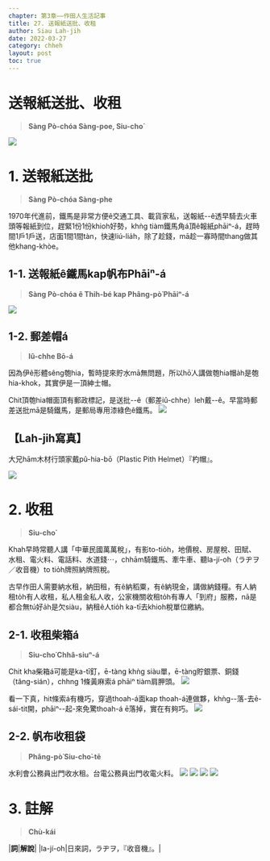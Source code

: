 ```yaml
---
chapter: 第3章——作田人生活記事
title: 27. 送報紙送批、收租
author: Siau Lah-jih
date: 2022-03-27
category: chheh
layout: post
toc: true
---
```


# 送報紙送批、收租
> **Sàng Pò-chóa Sàng-poe, Siu-cho͘**

![](../too5/17/17-23-1送報紙.jpg)

# 1. 送報紙送批
> **Sàng Pò-chóa Sàng-phe**

1970年代進前，鐵馬是非常方便ê交通工具、載貨家私，送報紙--ê透早騎去火車頭等報紙到位，趕緊1份1份khioh好勢，khǹg tiàm鐵馬角á頂ê報紙phāiⁿ-á，趕時間1戶1戶送，店面1間1間tàn，快速liú-lia̍h，除了趁錢，mā趁一寡時間thang做其他khang-khòe。

## 1-1. 送報紙ê鐵馬kap帆布Phāiⁿ-á
> **Sàng Pò-chóa ê Thih-bé kap Phâng-pò͘ Phāiⁿ-á**

![](../too5/17/17-23-1送報紙.jpg)

## 1-2. 郵差帽á
> **Iû-chhe Bō-á**

因為伊ê形體sêng匏hia，暫時提來貯水mā無問題，所以hō͘人講做匏hia帽a̍h是匏hia-khok，其實伊是一頂紳士帽。

Chit頂匏hia帽面頂有郵政標記，是送批--ê（郵差iû-chhe）leh戴--ê。早當時郵差送批mā是騎鐵馬，是郵局專用漆綠色ê鐵馬。
![](../too5/17/17-23-2送批.jpg)

## 【Lah-jih寫真】

大兄hām木材行頭家戴pû-hia-bō（Plastic Pith Helmet）『杓帽』。

![](../too5/17/17-23-3大兄.jpg)

# 2. 收租
> **Siu-cho͘**

Khah早時常聽人講「中華民國萬萬稅」，有影to-tio̍h，地價稅、房屋稅、田賦、水租、電火料、電話料、水道錢⋯，chhām騎鐵馬、牽牛車、聽la-jí-o͘h（ラヂヲ／收音機）to tio̍h牌照納牌照稅。

古早作田人需要納水租，納田租，有ê納稻粟，有ê納現金，講做納錢糧。有人納租to̍h有人收租，私人租金私人收，公家機關收租to̍h有專人「到府」服務，nā是都合無tú好a̍h是欠siàu，納租ê人tio̍h ka-tī去khioh稅單位繳納。

## 2-1. 收租柴箱á
> **Siu-cho͘ Chhâ-siuⁿ-á**

Chit kha柴箱á可能是ka-tī釘，ē-tàng khǹg siàu單，ē-tàng貯銀票、銅錢（tâng-sián），chhng 1條黃麻索á phāiⁿ tiàm肩胛頭。
![](../too5/17/17-32-1收租.jpg)

看一下真，hit條索á有機巧，穿過thoah-á面kap thoah-á連做夥，khǹg--落-去ē-sái-tit開，phāiⁿ--起-來免驚thoah-á ē落掉，實在有夠巧。
![](../too5/17/17-32-2收租.jpg)

## 2-2. 帆布收租袋
> **Phâng-pò͘ Siu-cho͘-tē**

水利會公務員出門收水租。台電公務員出門收電火料。
![](../too5/17/17-32-3收租.jpg)
![](../too5/17/17-32-4收租.jpg)
![](../too5/17/17-32-5收租袋.jpg)
![](../too5/17/17-32-6收租.jpg)

# 3. 註解
> **Chù-kái**

|**詞**|**解說**|
|la-jí-o͘h|日來詞，ラヂヲ，『收音機』。|
